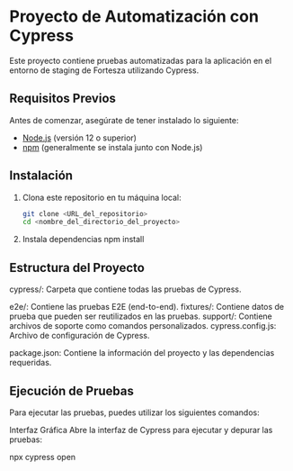 # Proyecto de Automatización con Cypress

Este proyecto contiene pruebas automatizadas para la aplicación en el entorno de staging de Fortesza utilizando Cypress.

## Requisitos Previos

Antes de comenzar, asegúrate de tener instalado lo siguiente:

- [Node.js](https://nodejs.org/) (versión 12 o superior)
- [npm](https://www.npmjs.com/) (generalmente se instala junto con Node.js)

## Instalación

1. Clona este repositorio en tu máquina local:

   ```bash
   git clone <URL_del_repositorio>
   cd <nombre_del_directorio_del_proyecto>

2. Instala dependencias 
npm install

##  Estructura del Proyecto
cypress/: Carpeta que contiene todas las pruebas de Cypress.

e2e/: Contiene las pruebas E2E (end-to-end).
fixtures/: Contiene datos de prueba que pueden ser reutilizados en las pruebas.
support/: Contiene archivos de soporte como comandos personalizados.
cypress.config.js: Archivo de configuración de Cypress.

package.json: Contiene la información del proyecto y las dependencias requeridas.


## Ejecución de Pruebas
Para ejecutar las pruebas, puedes utilizar los siguientes comandos:

Interfaz Gráfica
Abre la interfaz de Cypress para ejecutar y depurar las pruebas:

npx cypress open
 


